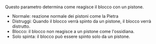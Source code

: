 Questo parametro determina come reagisce il blocco con un pistone.

* Normale: reazione normale dei pistoni come la Pietra
* Distruggi: Quando il blocco verrà spinto da un pistone, il blocco verrà distrutto.
* Blocco: il blocco non reagisce a un pistone come l'ossidiana.
* Solo spinta: il blocco può essere spinto solo da un pistone.